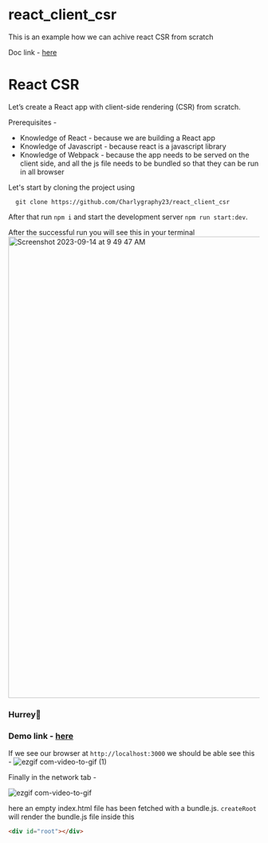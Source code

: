 # react_client_csr

This is an example how we can achive react CSR from scratch

Doc link - [here](https://galvanized-wormhole-a98.notion.site/React-CSR-4056c24aaa594d43a3509550cddd18e7?pvs=4)

# React CSR

Let’s create a React app with client-side rendering (CSR) from scratch.

Prerequisites -

- Knowledge of React - because we are building a React app
- Knowledge of Javascript - because react is a javascript library
- Knowledge of Webpack - because the app needs to be served on the client side, and all the js file needs to be bundled so that they can be run in all browser

Let's start by cloning the project using

```
  git clone https://github.com/Charlygraphy23/react_client_csr

```

After that run `npm i` and start the development server `npm run start:dev`.

After the successful run you will see this in your terminal
<img width="923" alt="Screenshot 2023-09-14 at 9 49 47 AM" src="https://github.com/Charlygraphy23/react_client_csr/assets/46165735/eee38b34-eb50-43a4-bd20-df7a191a20a6">

### Hurrey🎉

### Demo link - [here](https://precious-maamoul-c93c78.netlify.app/)

If we see our browser at `http://localhost:3000` we should be able see this -
![ezgif com-video-to-gif (1)](https://github.com/Charlygraphy23/react_client_csr/assets/46165735/c0b2bf1c-de32-4a5f-965f-6f50ce956345)

Finally in the network tab -

![ezgif com-video-to-gif](https://github.com/Charlygraphy23/react_client_csr/assets/46165735/540ccf70-76b3-4995-a384-2f7dffdafb3d)

here an empty index.html file has been fetched with a bundle.js. `createRoot` will render the bundle.js file inside this

```html
<div id="root"></div>
```
